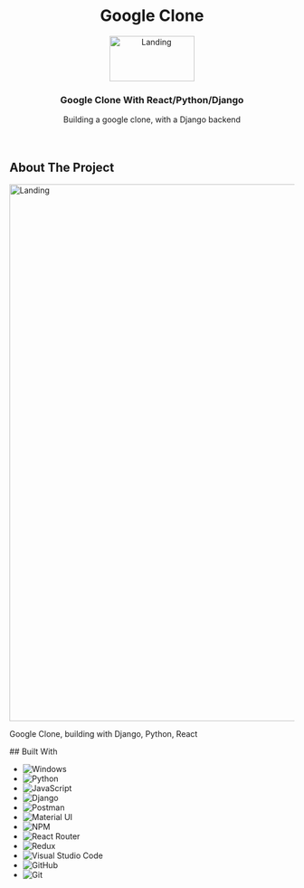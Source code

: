<h1 align="center">Google Clone</h1>
<p id="top" align="center">
      <img  alt="Landing" src="https://user-images.githubusercontent.com/84526474/135876049-4e65febc-3299-45c9-bdf3-f8b2f9a562ce.PNG"
  alt="Logo" width="150" height="80"/> 
  </a>
  
  <h3 align="center">Google Clone With React/Python/Django  </h3>

  <p align="center">
   Building a google clone, with a Django backend
    <br />
   <!-- *********** -->
    <br />
    <br />





<!-- ABOUT THE PROJECT -->
## About The Project

<img width="949" alt="Landing" src="https://user-images.githubusercontent.com/84526474/135876213-30c918a4-1069-4fb0-a892-bcddfc517755.PNG">






<p>
Google Clone, building with Django, Python, React
</p>
## Built With
<div id="built-with"></div>

* ![Windows](https://img.shields.io/badge/Windows-0078D6?style=for-the-badge&logo=windows&logoColor=white)
* ![Python](https://img.shields.io/badge/python-3670A0?style=for-the-badge&logo=python&logoColor=ffdd54)
* ![JavaScript](https://img.shields.io/badge/javascript-%23323330.svg?style=for-the-badge&logo=javascript&logoColor=%23F7DF1E)
* ![Django](https://img.shields.io/badge/django-%23092E20.svg?style=for-the-badge&logo=django&logoColor=white)
* ![Postman](https://img.shields.io/badge/Postman-FF6C37?style=for-the-badge&logo=postman&logoColor=white)
* ![Material UI](https://img.shields.io/badge/materialui-%230081CB.svg?style=for-the-badge&logo=material-ui&logoColor=white)
* ![NPM](https://img.shields.io/badge/NPM-%23000000.svg?style=for-the-badge&logo=npm&logoColor=white)
* ![React Router](https://img.shields.io/badge/React_Router-CA4245?style=for-the-badge&logo=react-router&logoColor=white)
* ![Redux](https://img.shields.io/badge/redux-%23593d88.svg?style=for-the-badge&logo=redux&logoColor=white)
* ![Visual Studio Code](https://img.shields.io/badge/Visual%20Studio%20Code-0078d7.svg?style=for-the-badge&logo=visual-studio-code&logoColor=white)
* ![GitHub](https://img.shields.io/badge/github-%23121011.svg?style=for-the-badge&logo=github&logoColor=white)
* ![Git](https://img.shields.io/badge/git-%23F05033.svg?style=for-the-badge&logo=git&logoColor=white)
